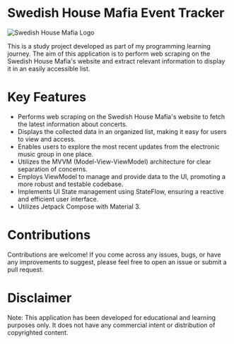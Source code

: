 # Swedish House Mafia Event Tracker

![Swedish House Mafia Logo](https://pbs.twimg.com/media/FQW1Xk0VIAYGZgn?format=jpg&name=medium)

This is a study project developed as part of my programming learning journey. The aim of this application is to perform web scraping on the Swedish House Mafia's website and extract relevant information to display it in an easily accessible list.

# Key Features

* Performs web scraping on the Swedish House Mafia's website to fetch the latest information about concerts.
* Displays the collected data in an organized list, making it easy for users to view and access.
* Enables users to explore the most recent updates from the electronic music group in one place.
* Utilizes the MVVM (Model-View-ViewModel) architecture for clear separation of concerns.
* Employs ViewModel to manage and provide data to the UI, promoting a more robust and testable codebase.
* Implements UI State management using StateFlow, ensuring a reactive and efficient user interface.
* Utilizes Jetpack Compose with Material 3.

# Contributions

Contributions are welcome! If you come across any issues, bugs, or have any improvements to suggest, please feel free to open an issue or submit a pull request.

# Disclaimer

Note: This application has been developed for educational and learning purposes only. It does not have any commercial intent or distribution of copyrighted content.
